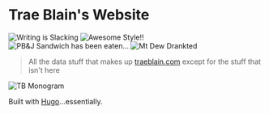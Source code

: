 # Trae Blain's Website
![Writing is Slacking](https://img.shields.io/badge/writing-slacking-red.svg)
![Awesome Style!!](https://img.shields.io/badge/style-%E2%98%85%E2%98%85%E2%98%85%E2%98%85%C2%BD-brightgreen.svg)
![PB&J Sandwich has been eaten...](https://img.shields.io/badge/sandwich-devoured-blue.svg)
![Mt Dew Drankted](https://img.shields.io/badge/mt%20dew-drank-green.svg)

> All the data stuff that makes up [traeblain.com](https://traeblain.com/) except for the stuff that isn't here

![TB Monogram](https://res.cloudinary.com/dixwznarl/image/upload/q_auto:low/v1480537060/tbmonogram-name_ee22vs.png)

Built with [Hugo](https://gohugo.io/)...essentially.
